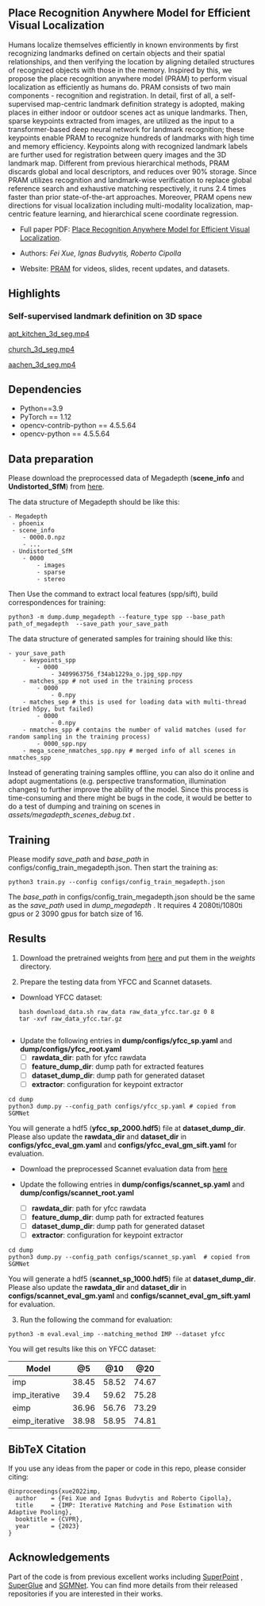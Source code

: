 ## Place Recognition Anywhere Model for Efficient Visual Localization

Humans localize themselves efficiently in known environments by first recognizing landmarks defined on certain objects
and their spatial relationships, and then verifying the location by aligning detailed structures of recognized objects
with those in the memory. Inspired by this, we propose the place recognition anywhere model (PRAM) to perform visual
localization as
efficiently as humans do. PRAM consists of two main components - recognition and registration. In detail, first of all,
a
self-supervised map-centric landmark definition strategy is adopted, making places in either indoor or outdoor scenes
act as unique landmarks. Then,
sparse keypoints extracted from images, are utilized as the input to a transformer-based deep neural network for
landmark
recognition; these keypoints enable PRAM to recognize hundreds of landmarks with high time and memory efficiency.
Keypoints along with
recognized landmark labels are further used for registration between query images and the 3D landmark map. Different
from previous
hierarchical methods, PRAM discards global and local descriptors, and reduces over 90% storage. Since PRAM utilizes
recognition and
landmark-wise verification to replace global reference search and exhaustive matching respectively, it runs 2.4 times
faster than prior state-of-the-art approaches. Moreover, PRAM opens new directions for visual localization including
multi-modality
localization, map-centric feature learning, and hierarchical scene coordinate regression.

* Full paper PDF: [Place Recognition Anywhere Model for Efficient Visual Localization]().

* Authors: *Fei Xue, Ignas Budvytis, Roberto Cipolla*

* Website: [PRAM](https://feixue94.github.io/) for videos, slides, recent updates, and datasets.

## Highlights

### Self-supervised landmark definition on 3D space
[apt_kitchen_3d_seg.mp4](assets%2Fvideos%2Fapt_kitchen_3d_seg.mp4)

[church_3d_seg.mp4](assets%2Fvideos%2Fchurch_3d_seg.mp4)

[aachen_3d_seg.mp4](assets%2Fvideos%2Faachen_3d_seg.mp4)

## Dependencies

* Python==3.9
* PyTorch == 1.12
* opencv-contrib-python == 4.5.5.64
* opencv-python == 4.5.5.64

## Data preparation

Please download the preprocessed data of Megadepth (**scene_info** and **Undistorted_SfM**)
from [here](https://drive.google.com/drive/folders/1QJoXyrbYsk-ojrvGSgEpsGA0p5BVSGwZ?usp=sharing).

The data structure of Megadepth should be like this:

```
- Megadepth
 - phoenix
 - scene_info
    - 0000.0.npz
    - ...
 - Undistorted_SfM
    - 0000
        - images
        - sparse 
        - stereo
```

Then Use the command to extract local features (spp/sift), build correspondences for training:

```
python3 -m dump.dump_megadepth --feature_type spp --base_path  path_of_megadepth  --save_path your_save_path
```

The data structure of generated samples for training should like this:

```
- your_save_path
    - keypoints_spp
        - 0000
            - 3409963756_f34ab1229a_o.jpg_spp.npy
    - matches_spp # not used in the training process
        - 0000
            - 0.npy
    - matches_sep # this is used for loading data with multi-thread (tried h5py, but failed)
        - 0000
            - 0.npy
    - nmatches_spp # contains the number of valid matches (used for random sampling in the training process)
        - 0000_spp.npy 
    - mega_scene_nmatches_spp.npy # merged info of all scenes in nmatches_spp
```

Instead of generating training samples offline, you can also do it online and adopt augmentations (e.g. perspective
transformation, illumination changes) to further improve the ability of the model. Since this process is time-consuming
and there might be bugs in the code, it would be better to do a test of dumping and training on scenes in <em>
assets/megadepth_scenes_debug.txt </em>.

## Training

Please modify <em> save_path </em> and <em> base_path </em> in configs/config_train_megadepth.json. Then start the
training as:

```
python3 train.py --config configs/config_train_megadepth.json
```

The <em> base_path </em> in configs/config_train_megadepth.json should be the same as the <em> save_path </em> used
in <em> dump_megadepth </em>. It requires 4 2080ti/1080ti gpus or 2 3090 gpus for batch size of 16.

## Results

1. Download the pretrained weights
   from [here](https://drive.google.com/drive/folders/1QJoXyrbYsk-ojrvGSgEpsGA0p5BVSGwZ?usp=sharing) and put them in
   the <em> weights </em> directory.

2. Prepare the testing data from YFCC and Scannet datasets.

- Download YFCC dataset:

```
   bash download_data.sh raw_data raw_data_yfcc.tar.gz 0 8
   tar -xvf raw_data_yfcc.tar.gz
   
```

- Update the following entries in **dump/configs/yfcc_sp.yaml** and **dump/configs/yfcc_root.yaml**
    - [ ] **rawdata_dir**: path for yfcc rawdata
    - [ ] **feature_dump_dir**: dump path for extracted features
    - [ ] **dataset_dump_dir**: dump path for generated dataset
    - [ ] **extractor**: configuration for keypoint extractor

```
cd dump
python3 dump.py --config_path configs/yfcc_sp.yaml # copied from SGMNet
```

You will generate a hdf5 (**yfcc_sp_2000.hdf5**) file at **dataset_dump_dir**. Please also update the **rawdata_dir**
and **dataset_dir** in **configs/yfcc_eval_gm.yaml** and **configs/yfcc_eval_gm_sift.yaml** for evaluation.

- Download the preprocessed Scannet evaluation data
  from [here](https://drive.google.com/file/d/14s-Ce8Vq7XedzKon8MZSB_Mz_iC6oFPy/view)

- Update the following entries in **dump/configs/scannet_sp.yaml** and **dump/configs/scannet_root.yaml**
    - [ ] **rawdata_dir**: path for yfcc rawdata
    - [ ] **feature_dump_dir**: dump path for extracted features
    - [ ] **dataset_dump_dir**: dump path for generated dataset
    - [ ] **extractor**: configuration for keypoint extractor

```
cd dump
python3 dump.py --config_path configs/scannet_sp.yaml  # copied from SGMNet
```

You will generate a hdf5 (**scannet_sp_1000.hdf5**) file at **dataset_dump_dir**. Please also update the **rawdata_dir**
and **dataset_dir** in **configs/scannet_eval_gm.yaml** and **configs/scannet_eval_gm_sift.yaml** for evaluation.

3. Run the following the command for evaluation:

```
python3 -m eval.eval_imp --matching_method IMP --dataset yfcc
```

You will get results like this on YFCC dataset:

| Model          | @5    | @10   | @20   |  
|----------------|-------|-------|-------|  
| imp            | 38.45 | 58.52 | 74.67 |  
| imp_iterative  | 39.4  | 59.62 | 75.28 |   
| eimp           | 36.96 | 56.76 | 73.29 |  
| eimp_iterative | 38.98 | 58.95 | 74.81 |  

## BibTeX Citation

If you use any ideas from the paper or code in this repo, please consider citing:

```
@inproceedings{xue2022imp,
  author    = {Fei Xue and Ignas Budvytis and Roberto Cipolla},
  title     = {IMP: Iterative Matching and Pose Estimation with Adaptive Pooling},
  booktitle = {CVPR},
  year      = {2023}
}
```

## Acknowledgements

Part of the code is from previous excellent works
including [SuperPoint](https://github.com/magicleap/SuperPointPretrainedNetwork)
, [SuperGlue](https://github.com/magicleap/SuperGluePretrainedNetwork)
and [SGMNet](https://github.com/magicleap/SuperGluePretrainedNetwork). You can find more details from their released
repositories if you are interested in their works. 